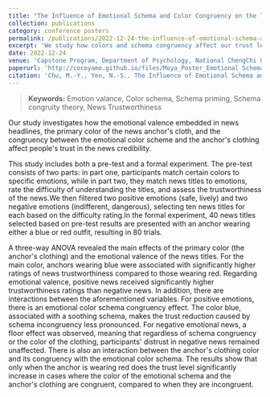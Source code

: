 ```yaml
---
title: "The Influence of Emotional Schema and Color Congruency on the Trustworthiness of News"
collection: publications
category: conference posters
permalink: /publications/2022-12-24-the-influence-of-emotional-schema-and-color-congruency-on-the-trustworthiness-of-news
excerpt: 'We study how colors and schema congruency affect our trust level towards the news.'
date: 2022-12-24
venue: 'Capstone Program, Department of Psychology, National ChengChi University, Taipei, Taiwan'
paperurl: 'http://cocoyamo.github.io/files/Moya_Poster_Emotional Schema & Color Congruency_NCCU_2022.pdf'
citation: 'Chu, M.-Y., Yen, N.-S.. The Influence of Emotional Schema and Color Congruency on the Trustworthiness of News [Poster presentation]. Capstone Program, Department of Psychology, National ChengChi University, Taipei, Taiwan.'
---
```


> **Keywords:**
> Emotion valance, Color schema, Schema priming, Schema congruity theory, News Trustworthiness 

Our study investigates how the emotional valence embedded in news headlines, the primary color of the news anchor's cloth, and the congruency between the emotional color scheme and the anchor's clothing affect people's trust in the news credibility.

This study includes both a pre-test and a formal experiment. The pre-test consists of two parts: in part one, participants match certain colors to specific emotions, while in part two, they match news titles to emotions, rate the difficulty of understanding the titles, and assess the trustworthiness of the news.We then filtered two positive emotions (safe, lively) and two negative emotions (indifferent, dangerous), selecting ten news titles for each based on the difficulty rating.In the formal experiment, 40 news titles selected based on pre-test results are presented with an anchor wearing either a blue or red outfit, resulting in 80 trials.

A three-way ANOVA revealed the main effects of the primary color (the anchor's clothing) and the emotional valence of the news titles. For the main color, anchors wearing blue were associated with significantly higher ratings of news trustworthiness compared to those wearing red. Regarding emotional valence, positive news received significantly higher trustworthiness ratings than negative news. In addition, there are interactions between the aforementioned variables. For positive emotions, there is an emotional color schema congruency effect. The color blue, associated with a soothing schema, makes the trust reduction caused by schema incongruency less pronounced. For negative emotional news, a floor effect was observed, meaning that regardless of schema congruency or the color of the clothing, participants' distrust in negative news remained unaffected. There is also an interaction between the anchor's clothing color and its congruency with the emotional color schema. The results show that only when the anchor is wearing red does the trust level significantly increase in cases where the color of the emotional schema and the anchor's clothing are congruent, compared to when they are incongruent.

